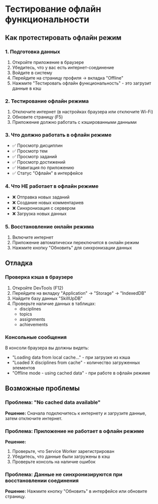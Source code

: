 # Тестирование офлайн функциональности

## Как протестировать офлайн режим

### 1. Подготовка данных
1. Откройте приложение в браузере
2. Убедитесь, что у вас есть интернет-соединение
3. Войдите в систему
4. Перейдите на страницу профиля → вкладка "Offline"
5. Нажмите "Тестировать офлайн функциональность" - это загрузит данные в кэш

### 2. Тестирование офлайн режима
1. Отключите интернет (в настройках браузера или отключите Wi-Fi)
2. Обновите страницу (F5)
3. Приложение должно работать с кэшированными данными

### 3. Что должно работать в офлайн режиме
- ✅ Просмотр дисциплин
- ✅ Просмотр тем
- ✅ Просмотр заданий
- ✅ Просмотр достижений
- ✅ Навигация по приложению
- ✅ Статус "Офлайн" в интерфейсе

### 4. Что НЕ работает в офлайн режиме
- ❌ Отправка новых заданий
- ❌ Создание новых комментариев
- ❌ Синхронизация с сервером
- ❌ Загрузка новых данных

### 5. Восстановление онлайн режима
1. Включите интернет
2. Приложение автоматически переключится в онлайн режим
3. Нажмите кнопку "Обновить" для синхронизации данных

## Отладка

### Проверка кэша в браузере
1. Откройте DevTools (F12)
2. Перейдите на вкладку "Application" → "Storage" → "IndexedDB"
3. Найдите базу данных "SkillUpDB"
4. Проверьте наличие данных в таблицах:
   - disciplines
   - topics
   - assignments
   - achievements

### Консольные сообщения
В консоли браузера вы должны видеть:
- "Loading data from local cache..." - при загрузке из кэша
- "Loaded X disciplines from cache" - количество загруженных элементов
- "Offline mode - using cached data" - при работе в офлайн режиме

## Возможные проблемы

### Проблема: "No cached data available"
**Решение:** Сначала подключитесь к интернету и загрузите данные, затем отключите интернет.

### Проблема: Приложение не работает в офлайн режиме
**Решение:** 
1. Проверьте, что Service Worker зарегистрирован
2. Убедитесь, что данные были загружены в кэш
3. Проверьте консоль на наличие ошибок

### Проблема: Данные не синхронизируются при восстановлении соединения
**Решение:** Нажмите кнопку "Обновить" в интерфейсе или обновите страницу.
